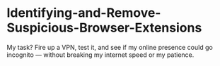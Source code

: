 # Identifying-and-Remove-Suspicious-Browser-Extensions
My task? Fire up a VPN, test it, and see if my online presence could go incognito — without breaking my internet speed or my patience.
